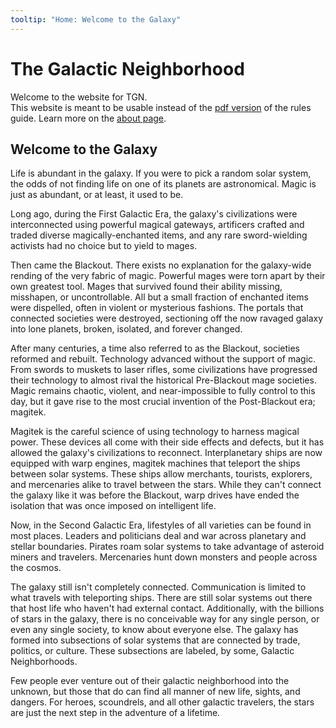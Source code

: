 ```yaml
---
tooltip: "Home: Welcome to the Galaxy"
---
```


# The Galactic Neighborhood

Welcome to the website for TGN.  
This website is meant to be usable instead of the [pdf version][1] of the rules guide. Learn more on the [about page][2].

## Welcome to the Galaxy

Life is abundant in the galaxy. If you were to pick a random solar system, the odds of not finding life on one of its planets are astronomical. Magic is just as abundant, or at least, it used to be.  

Long ago, during the First Galactic Era, the galaxy's civilizations were interconnected using powerful magical gateways, artificers crafted and traded diverse magically-enchanted items, and any rare sword-wielding activists had no choice but to yield to mages.  

Then came the Blackout. There exists no explanation for the galaxy-wide rending of the very fabric of magic. Powerful mages were torn apart by their own greatest  tool. Mages that survived found their ability missing, misshapen, or uncontrollable. All but a small fraction of enchanted items were dispelled, often in violent or mysterious fashions. The portals that connected societies were destroyed, sectioning off the now ravaged galaxy into lone planets, broken, isolated, and forever changed.  

After many centuries, a time also referred to as the Blackout, societies reformed and rebuilt. Technology advanced without the support of magic. From swords to muskets to laser rifles, some civilizations have progressed their technology to almost rival the historical Pre-Blackout mage societies. Magic remains chaotic, violent, and near-impossible to fully control to this day, but it gave rise to the most crucial invention of the Post-Blackout era; magitek.  

Magitek is the careful science of using technology to harness magical power. These devices all come with their side effects and defects, but it has allowed the galaxy's civilizations to reconnect. Interplanetary ships are now equipped with warp engines, magitek machines that teleport the ships between solar systems. These ships allow merchants, tourists, explorers, and mercenaries alike to travel between the stars. While they can't connect the galaxy like it was before the Blackout, warp drives have ended the isolation that was once imposed on intelligent life.  

Now, in the Second Galactic Era, lifestyles of all varieties can be found in most places. Leaders and politicians deal and war across planetary and stellar boundaries. Pirates roam solar systems to take advantage of asteroid miners and travelers. Mercenaries hunt down monsters and people across the cosmos. 

The galaxy still isn't completely connected. Communication is limited to what travels with teleporting ships. There are still solar systems out there that host life who haven't had external contact. Additionally, with the billions of stars in the galaxy, there is no conceivable way for any single person, or even any single society, to know about everyone else. The galaxy has formed into subsections of solar systems that are connected by trade, politics, or culture. These subsections are labeled, by some, Galactic Neighborhoods.  

Few people ever venture out of their galactic neighborhood into the unknown, but those that do can find all manner of new life, sights, and dangers. For heroes, scoundrels, and all other galactic travelers, the stars are just the next step in the adventure of a lifetime.

[1]: <1.02 The Galactic Neighborhood.pdf>
[2]: <about>